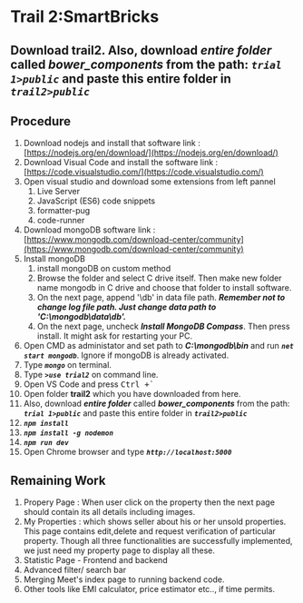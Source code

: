 # Trail 2:SmartBricks
## Download trail2. Also, download ***entire folder*** called ***bower_components*** from the path: ***``trial 1>public``*** and paste this entire folder in ***``trail2>public``*** 
## Procedure
1) Download nodejs and install that software
	link : [https://nodejs.org/en/download/](https://nodejs.org/en/download/)
2) Download Visual Code and install the software
	link : [https://code.visualstudio.com/](https://code.visualstudio.com/)
3) Open visual studio and download some extensions from left pannel
	1) Live Server
	2) JavaScript (ES6) code snippets
	3) formatter-pug
	3) code-runner
4) Download mongoDB software
	link : [https://www.mongodb.com/download-center/community](https://www.mongodb.com/download-center/community)
5) Install mongoDB
	1) install mongoDB on custom method
	2) Browse the folder and select C drive itself. Then make new folder name mongodb in C drive and choose that folder to install software.
	3) On the next page, append '\db' in data file path. ***Remember not to change log file path. Just change data path to 'C:\mongodb\data\db'.***
	4) On the next page, uncheck ***Install MongoDB Compass***. Then press install. It might ask for restarting your PC. 
6) Open CMD as administator and set path to ***C:\mongodb\bin*** and run ***`net start mongodb`***. Ignore if mongoDB is already activated.
7) Type ***`mongo`*** on terminal.
8) Type ***`>use trial2`*** on command line.
9) Open VS Code and press 
<kbd>Ctrl +`</kbd>
10) Open folder **trail2** which you have downloaded from here.
11) Also, download ***entire folder*** called ***bower_components*** from the path: ***``trial 1>public``*** and paste this entire folder in ***``trail2>public``***
11) ***``npm install``***
12) ***``npm install -g nodemon``***
13) ***``npm run dev``***
14) Open Chrome browser and type ***``http://localhost:5000``*** 


## Remaining Work

1) Propery Page : When user click on the property then the next page should contain its all details including images.
2) My Properties : which shows seller about his or her unsold properties. This page contains edit,delete and request verification of particular property. Though all three functionalities are successfully implemented, we just need my property page to display all these.
3) Statistic Page - Frontend and backend
4) Advanced filter/ search bar
5) Merging Meet's index page to running backend code.
6) Other tools like EMI calculator, price estimator etc.., if time permits.
